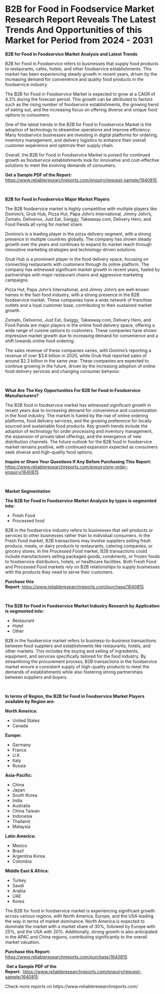 <p><h1>B2B for Food in Foodservice Market Research Report Reveals The Latest Trends And Opportunities of this Market for Period from 2024 - 2031</h1></p><p><strong>B2B for Food in Foodservice Market Analysis and Latest Trends</strong></p>
<p><p>B2B for Food in Foodservice refers to businesses that supply food products to restaurants, cafes, hotels, and other foodservice establishments. This market has been experiencing steady growth in recent years, driven by the increasing demand for convenience and quality food products in the foodservice industry.</p><p>The B2B for Food in Foodservice Market is expected to grow at a CAGR of 4.3% during the forecast period. This growth can be attributed to factors such as the rising number of foodservice establishments, the growing trend of eating out, and the increasing focus on offering diverse and unique food options to consumers.</p><p>One of the latest trends in the B2B for Food in Foodservice Market is the adoption of technology to streamline operations and improve efficiency. Many foodservice businesses are investing in digital platforms for ordering, inventory management, and delivery logistics to enhance their overall customer experience and optimize their supply chain.</p><p>Overall, the B2B for Food in Foodservice Market is poised for continued growth as foodservice establishments look for innovative and cost-effective solutions to meet the evolving demands of consumers.</p></p>
<p><strong>Get a Sample PDF of the Report:&nbsp;</strong> <a href="https://www.reliableresearchreports.com/enquiry/request-sample/1640815">https://www.reliableresearchreports.com/enquiry/request-sample/1640815</a></p>
<p>&nbsp;</p>
<p><strong>B2B for Food in Foodservice Major Market Players</strong></p>
<p><p>The B2B foodservice market is highly competitive with multiple players like Domino’s, Grub Hub, Pizza Hut, Papa John’s International, Jimmy John’s, Zomato, Deliveroo, Just Eat, Swiggy, Takeaway.com, Delivery Hero, and Food Panda all vying for market share.</p><p>Domino’s is a leading player in the pizza delivery segment, with a strong presence in multiple countries globally. The company has shown steady growth over the years and continues to expand its market reach through innovative marketing strategies and technology-driven solutions.</p><p>Grub Hub is a prominent player in the food delivery space, focusing on connecting restaurants with customers through its online platform. The company has witnessed significant market growth in recent years, fueled by partnerships with major restaurant chains and aggressive marketing campaigns.</p><p>Pizza Hut, Papa John’s International, and Jimmy John’s are well-known names in the fast-food industry, with a strong presence in the B2B foodservice market. These companies have a wide network of franchise outlets and a loyal customer base, contributing to their sustained market growth.</p><p>Zomato, Deliveroo, Just Eat, Swiggy, Takeaway.com, Delivery Hero, and Food Panda are major players in the online food delivery space, offering a wide range of cuisine options to customers. These companies have shown impressive market growth due to increasing demand for convenience and a shift towards online food ordering.</p><p>The sales revenue of these companies varies, with Domino’s reporting a revenue of over $3.6 billion in 2020, while Grub Hub reported sales of around $2.3 billion in the same year. These companies are expected to continue growing in the future, driven by the increasing adoption of online food delivery services and changing consumer behavior.</p></p>
<p>&nbsp;</p>
<p><strong>What Are The Key Opportunities For B2B for Food in Foodservice Manufacturers?</strong></p>
<p><p>The B2B food in foodservice market has witnessed significant growth in recent years due to increasing demand for convenience and customization in the food industry. The market is fueled by the rise of online ordering platforms, food delivery services, and the growing preference for locally sourced and sustainable food products. Key growth trends include the adoption of technology for order processing and inventory management, the expansion of private label offerings, and the emergence of new distribution channels. The future outlook for the B2B food in foodservice market remains positive, with continued expansion expected as consumers seek diverse and high-quality food options.</p></p>
<p><strong>Inquire or Share Your Questions If Any Before Purchasing This Report:</strong> <a href="https://www.reliableresearchreports.com/enquiry/pre-order-enquiry/1640815">https://www.reliableresearchreports.com/enquiry/pre-order-enquiry/1640815</a></p>
<p>&nbsp;</p>
<p><strong>Market Segmentation</strong></p>
<p><strong>The B2B for Food in Foodservice Market Analysis by types is segmented into:</strong></p>
<p><ul><li>Fresh Food</li><li>Processed food</li></ul></p>
<p><p>B2B in the foodservice industry refers to businesses that sell products or services to other businesses rather than to individual consumers. In the Fresh Food market, B2B transactions may involve suppliers selling fresh produce, meats, or dairy products to restaurants, catering companies, or grocery stores. In the Processed Food market, B2B transactions could include manufacturers selling packaged goods, condiments, or frozen foods to foodservice distributors, hotels, or healthcare facilities. Both Fresh Food and Processed Food markets rely on B2B relationships to supply businesses with the products they need to serve their customers.</p></p>
<p><strong>Purchase this Report:&nbsp;</strong><a href="https://www.reliableresearchreports.com/purchase/1640815">https://www.reliableresearchreports.com/purchase/1640815</a></p>
<p>&nbsp;</p>
<p><strong>The B2B for Food in Foodservice Market Industry Research by Application is segmented into:</strong></p>
<p><ul><li>Restaurant</li><li>Hotel</li><li>Other</li></ul></p>
<p><p>B2B in the foodservice market refers to business-to-business transactions between food suppliers and establishments like restaurants, hotels, and other markets. This includes the buying and selling of ingredients, equipment, and services specifically tailored for the food industry. By streamlining the procurement process, B2B transactions in the foodservice market ensure a consistent supply of high-quality products to meet the demands of establishments while also fostering strong partnerships between suppliers and buyers.</p></p>
<p>&nbsp;</p>
<p><strong>In terms of Region, the B2B for Food in Foodservice Market Players available by Region are:</strong></p>
<p>
    <p> <strong> North America: </strong>
        <ul>
            <li>United States</li>
            <li>Canada</li>
        </ul>
        </p> 
    <p> <strong> Europe: </strong>
        <ul>
            <li>Germany</li>
            <li>France</li>
            <li>U.K.</li>
            <li>Italy</li>
            <li>Russia</li>
        </ul>
        </p> 
    <p> <strong> Asia-Pacific: </strong>
        <ul>
            <li>China</li>
            <li>Japan</li>
            <li>South Korea</li>
            <li>India</li>
            <li>Australia</li>
            <li>China Taiwan</li>
            <li>Indonesia</li>
            <li>Thailand</li>
            <li>Malaysia</li>
        </ul>
        </p> 
    <p> <strong> Latin America: </strong>
        <ul>
            <li>Mexico</li>
            <li>Brazil</li>
            <li>Argentina Korea</li>
            <li>Colombia</li>
        </ul>
        </p> 
    <p> <strong> Middle East & Africa: </strong>
        <ul>
            <li>Turkey</li>
            <li>Saudi</li>
            <li>Arabia</li>
            <li>UAE</li>
            <li>Korea</li>
        </ul>
    </p>
    </p>
<p><p>The B2B for food in foodservice market is experiencing significant growth across various regions, with North America, Europe, and the USA leading the way in terms of market dominance. North America is expected to dominate the market with a market share of 30%, followed by Europe with 25%, and the USA with 20%. Additionally, strong growth is also anticipated in the APAC and China regions, contributing significantly to the overall market valuation.</p></p>
<p><strong>Purchase this Report: </strong><a href="https://www.reliableresearchreports.com/purchase/1640815">https://www.reliableresearchreports.com/purchase/1640815</a></p>
<p>&nbsp;<strong>Get a Sample PDF of the Report:&nbsp;&nbsp;</strong><a href="https://www.reliableresearchreports.com/enquiry/request-sample/1640815">https://www.reliableresearchreports.com/enquiry/request-sample/1640815</a></p>
<p><strong></strong></p>
<p>Check more reports on https://www.reliableresearchreports.com/</p>